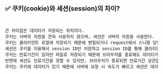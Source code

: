 ## ✅ 쿠키(cookie)와 세션(session)의 차이?
<br>

<div markdown="1">

<pre>
큰 차이점은 데이터가 저장되는 위치이다. 
쿠키는 서버의 자원을 전혀 사용하지 않으며, 세션은 서버의 자원을 사용한다.
쿠키는 클라이언트 로컬에 저장되기 때문에 변질되거나 request에서 스니핑 당할 우려가 있어서 보안에 취약하지만
세션은 쿠키를 이용해서 session ID만 저장하고 session ID를 통해 클라이언트를 구분하여 서버에서 처리하기 때문에 비교적 보안성이 높다.
쿠키는 만료기간이 있지만 파일로 저장되기 때문에 브라우저를 종료해도 데이터가 유지될 수 있으며 만료기간을 따로 지정하여 쿠키를 삭제할 때까지 데이터를 유지할 수도 있다.
반면에 세션도 만료기간을 정할 수 있지만, 브라우저가 종료되면 만료기간 상관없이 삭제된다.
쿠키는 쿠키에 데이터가 있기 때문에 서버에 요청 시 속도가 빠르고 세션은 데이터가 서버에 있기 때문에 처리가 요구되어 비교적 느리다.


</pre>
</div>

<br />
